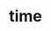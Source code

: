 ---
title: "time"
layout: cache
categories: [package, develop]
meta: {"compilers": ["gcc@11.4.0", "gcc@12.4.0", "intel-oneapi-compilers@2024.1.0", "intel-oneapi-compilers@2025.1.0", "intel-oneapi-compilers@2025.2.1"], "num_specs": 41, "num_specs_by_stack": {"aws-pcluster-neoverse_v1": 17, "aws-pcluster-x86_64_v4": 2, "e4s": 1, "e4s-oneapi": 21, "root": 41}, "oss": ["amzn2", "ubuntu22.04", "ubuntu24.04"], "platforms": ["linux"], "stacks": ["aws-pcluster-neoverse_v1", "aws-pcluster-x86_64_v4", "e4s", "e4s-oneapi", "root"], "targets": ["neoverse_v1", "x86_64_v3", "x86_64_v4"], "versions": ["1.9"]}
spec_details: [{"compiler": "intel-oneapi-compilers@2025.1.0", "hash": "2fcxdri6butw33bdsd4hmv5waeh4tsoo", "os": "ubuntu22.04", "platform": "linux", "size": "-", "stacks": ["e4s-oneapi", "root"], "target": "x86_64_v3", "variants": ["build_system=autotools"], "versions": ["1.9"]}, {"compiler": "gcc@12.4.0", "hash": "2ijmrkiiyspn35vj7yllflghafi5y5bq", "os": "amzn2", "platform": "linux", "size": "-", "stacks": ["aws-pcluster-neoverse_v1", "root"], "target": "neoverse_v1", "variants": ["build_system=autotools"], "versions": ["1.9"]}, {"compiler": "intel-oneapi-compilers@2025.1.0", "hash": "3fizym4ffhlgzzr6gje63zyjpkt3m3cj", "os": "ubuntu22.04", "platform": "linux", "size": "-", "stacks": ["e4s-oneapi", "root"], "target": "x86_64_v3", "variants": ["build_system=autotools"], "versions": ["1.9"]}, {"compiler": "gcc@12.4.0", "hash": "45wst4pv2j6ihv4ds442gb2ibiexdnw4", "os": "amzn2", "platform": "linux", "size": "-", "stacks": ["aws-pcluster-neoverse_v1", "root"], "target": "neoverse_v1", "variants": ["build_system=autotools"], "versions": ["1.9"]}, {"compiler": "gcc@12.4.0", "hash": "54se22eqqs5vv7h5sxgez7wz5ly2wu3d", "os": "amzn2", "platform": "linux", "size": "-", "stacks": ["aws-pcluster-neoverse_v1", "root"], "target": "neoverse_v1", "variants": ["build_system=autotools"], "versions": ["1.9"]}, {"compiler": "gcc@12.4.0", "hash": "62cnaibz5xfwh4mm3dqexqvbm7dwgopq", "os": "amzn2", "platform": "linux", "size": "-", "stacks": ["aws-pcluster-neoverse_v1", "root"], "target": "neoverse_v1", "variants": ["build_system=autotools"], "versions": ["1.9"]}, {"compiler": "gcc@12.4.0", "hash": "6jbuj7ubrvgzmvwq4zyxb6tpyyxko6wq", "os": "amzn2", "platform": "linux", "size": "-", "stacks": ["aws-pcluster-neoverse_v1", "root"], "target": "neoverse_v1", "variants": ["build_system=autotools"], "versions": ["1.9"]}, {"compiler": "gcc@12.4.0", "hash": "7qo6g55qc27pnl3ib3nhy37mbpowdy7p", "os": "amzn2", "platform": "linux", "size": "-", "stacks": ["aws-pcluster-neoverse_v1", "root"], "target": "neoverse_v1", "variants": ["build_system=autotools"], "versions": ["1.9"]}, {"compiler": "intel-oneapi-compilers@2025.1.0", "hash": "asr2ucwmgoxgvocyyykj5mfkealhbs5w", "os": "ubuntu22.04", "platform": "linux", "size": "-", "stacks": ["e4s-oneapi", "root"], "target": "x86_64_v3", "variants": ["build_system=autotools"], "versions": ["1.9"]}, {"compiler": "gcc@11.4.0", "hash": "bgzy7334ajm2oi4aowjd3snc2jor2tby", "os": "ubuntu22.04", "platform": "linux", "size": "-", "stacks": ["e4s", "root"], "target": "x86_64_v3", "variants": ["build_system=autotools"], "versions": ["1.9"]}, {"compiler": "gcc@12.4.0", "hash": "bhgf5ovz7k72nwjuzayejhf32cjutw3e", "os": "amzn2", "platform": "linux", "size": "-", "stacks": ["aws-pcluster-neoverse_v1", "root"], "target": "neoverse_v1", "variants": ["build_system=autotools"], "versions": ["1.9"]}, {"compiler": "gcc@12.4.0", "hash": "brzz27b4sftwwsuiohqr4cojjuewpfox", "os": "amzn2", "platform": "linux", "size": "-", "stacks": ["aws-pcluster-neoverse_v1", "root"], "target": "neoverse_v1", "variants": ["build_system=autotools"], "versions": ["1.9"]}, {"compiler": "intel-oneapi-compilers@2025.1.0", "hash": "ceycmggq565skc7df6jgmpglr275p7j3", "os": "ubuntu22.04", "platform": "linux", "size": "-", "stacks": ["e4s-oneapi", "root"], "target": "x86_64_v3", "variants": ["build_system=autotools"], "versions": ["1.9"]}, {"compiler": "intel-oneapi-compilers@2024.1.0", "hash": "cjb2b5ebecggarig2u7tcjaukta3362z", "os": "amzn2", "platform": "linux", "size": "-", "stacks": ["aws-pcluster-x86_64_v4", "root"], "target": "x86_64_v4", "variants": ["build_system=autotools"], "versions": ["1.9"]}, {"compiler": "intel-oneapi-compilers@2025.1.0", "hash": "dawnsnx453u6pv4lhco2eestb35jywji", "os": "ubuntu22.04", "platform": "linux", "size": "-", "stacks": ["e4s-oneapi", "root"], "target": "x86_64_v3", "variants": ["build_system=autotools"], "versions": ["1.9"]}, {"compiler": "intel-oneapi-compilers@2025.1.0", "hash": "escdlcg2byg2uiwqxl46xi3yksak73bz", "os": "ubuntu22.04", "platform": "linux", "size": "-", "stacks": ["e4s-oneapi", "root"], "target": "x86_64_v3", "variants": ["build_system=autotools"], "versions": ["1.9"]}, {"compiler": "gcc@12.4.0", "hash": "f2c6t3abrtpeuqydw5xzjmi6nu4cinx4", "os": "amzn2", "platform": "linux", "size": "-", "stacks": ["aws-pcluster-neoverse_v1", "root"], "target": "neoverse_v1", "variants": ["build_system=autotools"], "versions": ["1.9"]}, {"compiler": "intel-oneapi-compilers@2025.1.0", "hash": "fqmrftys775lw2zsl6jqcklm6ico2ogr", "os": "ubuntu22.04", "platform": "linux", "size": "-", "stacks": ["e4s-oneapi", "root"], "target": "x86_64_v3", "variants": ["build_system=autotools"], "versions": ["1.9"]}, {"compiler": "intel-oneapi-compilers@2025.1.0", "hash": "fxxbqwzpxfdtzqiolordiaznv44p7oi2", "os": "ubuntu22.04", "platform": "linux", "size": "-", "stacks": ["e4s-oneapi", "root"], "target": "x86_64_v3", "variants": ["build_system=autotools"], "versions": ["1.9"]}, {"compiler": "intel-oneapi-compilers@2025.2.1", "hash": "fztndql5gbcjtsjfaygmsez7dukti2ts", "os": "ubuntu24.04", "platform": "linux", "size": "-", "stacks": ["e4s-oneapi", "root"], "target": "x86_64_v3", "variants": ["build_system=autotools"], "versions": ["1.9"]}, {"compiler": "intel-oneapi-compilers@2025.1.0", "hash": "h4yczapfh4avflcnmahtppre3cidmozn", "os": "ubuntu22.04", "platform": "linux", "size": "-", "stacks": ["e4s-oneapi", "root"], "target": "x86_64_v3", "variants": ["build_system=autotools"], "versions": ["1.9"]}, {"compiler": "intel-oneapi-compilers@2025.1.0", "hash": "iafnkanora4zc42cj7kclvxbanrjlkhe", "os": "ubuntu22.04", "platform": "linux", "size": "-", "stacks": ["e4s-oneapi", "root"], "target": "x86_64_v3", "variants": ["build_system=autotools"], "versions": ["1.9"]}, {"compiler": "gcc@12.4.0", "hash": "inxrprm73wncc7phgvqjoj7i3ikj6ps5", "os": "amzn2", "platform": "linux", "size": "-", "stacks": ["aws-pcluster-neoverse_v1", "root"], "target": "neoverse_v1", "variants": ["build_system=autotools"], "versions": ["1.9"]}, {"compiler": "gcc@12.4.0", "hash": "kptkftrv4ykgiptdambgeovnp2jv4sin", "os": "amzn2", "platform": "linux", "size": "-", "stacks": ["aws-pcluster-neoverse_v1", "root"], "target": "neoverse_v1", "variants": ["build_system=autotools"], "versions": ["1.9"]}, {"compiler": "gcc@12.4.0", "hash": "mng6r7antwtcdgzaoc47n7syvmdqdjd5", "os": "amzn2", "platform": "linux", "size": "-", "stacks": ["aws-pcluster-neoverse_v1", "root"], "target": "neoverse_v1", "variants": ["build_system=autotools"], "versions": ["1.9"]}, {"compiler": "intel-oneapi-compilers@2025.1.0", "hash": "mvgsvwvven66dg7zqxum2hpsnfbi6xg7", "os": "ubuntu22.04", "platform": "linux", "size": "-", "stacks": ["e4s-oneapi", "root"], "target": "x86_64_v3", "variants": ["build_system=autotools"], "versions": ["1.9"]}, {"compiler": "intel-oneapi-compilers@2024.1.0", "hash": "mzcjyxbxmsc4czsnou5wcep4xejeeonk", "os": "amzn2", "platform": "linux", "size": "-", "stacks": ["aws-pcluster-x86_64_v4", "root"], "target": "x86_64_v4", "variants": ["build_system=autotools"], "versions": ["1.9"]}, {"compiler": "gcc@12.4.0", "hash": "pgc73r5dlbbyo4n3l7v3rwp7inevs4fc", "os": "amzn2", "platform": "linux", "size": "-", "stacks": ["aws-pcluster-neoverse_v1", "root"], "target": "neoverse_v1", "variants": ["build_system=autotools"], "versions": ["1.9"]}, {"compiler": "gcc@12.4.0", "hash": "pqua2rxrqcs7nvxgnwvnx7wgtmabkr3z", "os": "amzn2", "platform": "linux", "size": "-", "stacks": ["aws-pcluster-neoverse_v1", "root"], "target": "neoverse_v1", "variants": ["build_system=autotools"], "versions": ["1.9"]}, {"compiler": "gcc@12.4.0", "hash": "qmxyodr7ubm5rpx4zmxalygkikygfwtp", "os": "amzn2", "platform": "linux", "size": "-", "stacks": ["aws-pcluster-neoverse_v1", "root"], "target": "neoverse_v1", "variants": ["build_system=autotools"], "versions": ["1.9"]}, {"compiler": "intel-oneapi-compilers@2025.1.0", "hash": "saadomy24vo5fezkkf4eosaubcq2vv6e", "os": "ubuntu22.04", "platform": "linux", "size": "-", "stacks": ["e4s-oneapi", "root"], "target": "x86_64_v3", "variants": ["build_system=autotools"], "versions": ["1.9"]}, {"compiler": "intel-oneapi-compilers@2025.1.0", "hash": "sqvo4gr6tl32qqrrzqks5xjo4ineain7", "os": "ubuntu22.04", "platform": "linux", "size": "-", "stacks": ["e4s-oneapi", "root"], "target": "x86_64_v3", "variants": ["build_system=autotools"], "versions": ["1.9"]}, {"compiler": "intel-oneapi-compilers@2025.1.0", "hash": "tfqm77ujgdiqvaaccywns7qgn4duhma4", "os": "ubuntu22.04", "platform": "linux", "size": "-", "stacks": ["e4s-oneapi", "root"], "target": "x86_64_v3", "variants": ["build_system=autotools"], "versions": ["1.9"]}, {"compiler": "intel-oneapi-compilers@2025.1.0", "hash": "txi3iaf5t2pcjcpljwqecuntbsgqimvi", "os": "ubuntu22.04", "platform": "linux", "size": "-", "stacks": ["e4s-oneapi", "root"], "target": "x86_64_v3", "variants": ["build_system=autotools"], "versions": ["1.9"]}, {"compiler": "intel-oneapi-compilers@2025.1.0", "hash": "ubqta55yqz2k3hlqsogvyhosmrdwfc6v", "os": "ubuntu22.04", "platform": "linux", "size": "-", "stacks": ["e4s-oneapi", "root"], "target": "x86_64_v3", "variants": ["build_system=autotools"], "versions": ["1.9"]}, {"compiler": "intel-oneapi-compilers@2025.1.0", "hash": "uowipdwl32zrzhcruiks42nvkng64gas", "os": "ubuntu22.04", "platform": "linux", "size": "-", "stacks": ["e4s-oneapi", "root"], "target": "x86_64_v3", "variants": ["build_system=autotools"], "versions": ["1.9"]}, {"compiler": "gcc@12.4.0", "hash": "wiouhnodzwel6xrddx4oryn5p6qqht66", "os": "amzn2", "platform": "linux", "size": "-", "stacks": ["aws-pcluster-neoverse_v1", "root"], "target": "neoverse_v1", "variants": ["build_system=autotools"], "versions": ["1.9"]}, {"compiler": "intel-oneapi-compilers@2025.1.0", "hash": "x75nmnvkyjkss4rzphjymk2vae3zabip", "os": "ubuntu22.04", "platform": "linux", "size": "-", "stacks": ["e4s-oneapi", "root"], "target": "x86_64_v3", "variants": ["build_system=autotools"], "versions": ["1.9"]}, {"compiler": "gcc@12.4.0", "hash": "xg7y7q3upe6vmzga7p3nh6qgcqcu2uwf", "os": "amzn2", "platform": "linux", "size": "-", "stacks": ["aws-pcluster-neoverse_v1", "root"], "target": "neoverse_v1", "variants": ["build_system=autotools"], "versions": ["1.9"]}, {"compiler": "intel-oneapi-compilers@2025.1.0", "hash": "yswoor6cowaokkd3yz2uzecrjfekzv5p", "os": "ubuntu22.04", "platform": "linux", "size": "-", "stacks": ["e4s-oneapi", "root"], "target": "x86_64_v3", "variants": ["build_system=autotools"], "versions": ["1.9"]}, {"compiler": "intel-oneapi-compilers@2025.1.0", "hash": "yzyplc6uwbdeduboxwc2wfmatyvyo2cq", "os": "ubuntu22.04", "platform": "linux", "size": "-", "stacks": ["e4s-oneapi", "root"], "target": "x86_64_v3", "variants": ["build_system=autotools"], "versions": ["1.9"]}]
---